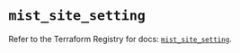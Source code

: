 # `mist_site_setting`

Refer to the Terraform Registry for docs: [`mist_site_setting`](https://registry.terraform.io/providers/juniper/mist/0.6.0/docs/resources/site_setting).

